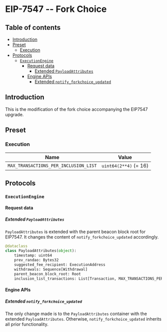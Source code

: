 # EIP-7547 -- Fork Choice

## Table of contents
<!-- TOC -->
<!-- START doctoc generated TOC please keep comment here to allow auto update -->
<!-- DON'T EDIT THIS SECTION, INSTEAD RE-RUN doctoc TO UPDATE -->

- [Introduction](#introduction)
- [Preset](#preset)
  - [Execution](#execution)
- [Protocols](#protocols)
  - [`ExecutionEngine`](#executionengine)
    - [Request data](#request-data)
      - [Extended `PayloadAttributes`](#extended-payloadattributes)
    - [Engine APIs](#engine-apis)
      - [Extended `notify_forkchoice_updated`](#extended-notify_forkchoice_updated)

<!-- END doctoc generated TOC please keep comment here to allow auto update -->
<!-- /TOC -->

## Introduction

This is the modification of the fork choice accompanying the EIP7547 upgrade.

## Preset

### Execution

| Name | Value |
| - | - |
| `MAX_TRANSACTIONS_PER_INCLUSION_LIST` |  `uint64(2**4)` (= 16) |

## Protocols

### `ExecutionEngine`

#### Request data

##### Extended `PayloadAttributes`

`PayloadAttributes` is extended with the parent beacon block root for EIP7547. It changes the content of `notify_forkchoice_updated` accordingly.

```python
@dataclass
class PayloadAttributes(object):
    timestamp: uint64
    prev_randao: Bytes32
    suggested_fee_recipient: ExecutionAddress
    withdrawals: Sequence[Withdrawal]
    parent_beacon_block_root: Root
    inclusion_list_transactions: List[Transaction, MAX_TRANSACTIONS_PER_INCLUSION_LIST]  # [New in EIP7547]
```

#### Engine APIs

##### Extended `notify_forkchoice_updated`

The only change made is to the `PayloadAttributes` container with the extended `PayloadAttributes`.
Otherwise, `notify_forkchoice_updated` inherits all prior functionality.
